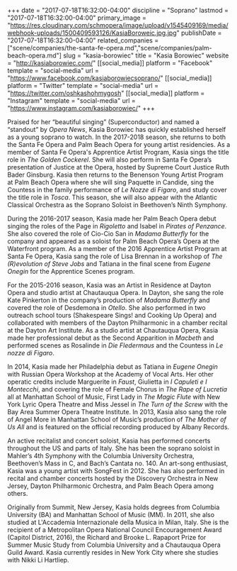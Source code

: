 +++
date = "2017-07-18T16:32:00-04:00"
discipline = "Soprano"
lastmod = "2017-07-18T16:32:00-04:00"
primary_image = "https://res.cloudinary.com/schmopera/image/upload/v1545409169/media/webhook-uploads/1500409593126/KasiaBoroweic.jpg.jpg"
publishDate = "2017-07-18T16:32:00-04:00"
related_companies = ["scene/companies/the-santa-fe-opera.md","scene/companies/palm-beach-opera.md"]
slug = "kasia-borowiec"
title = "Kasia Borowiec"
website = "http://kasiaborowiec.com/"
[[social_media]]
platform = "Facebook"
template = "social-media"
url = "https://www.facebook.com/kasiaborowiecsoprano/"
[[social_media]]
platform = "Twitter"
template = "social-media"
url = "https://twitter.com/oshkashohmygosh"
[[social_media]]
platform = "Instagram"
template = "social-media"
url = "https://www.instagram.com/kasiaborowiec/"
+++

Praised for her “beautiful singing” (Superconductor) and named a “standout” by *Opera News*, Kasia Borowiec has quickly established herself as a young soprano to watch. In the 2017-2018 season, she returns to both the Santa Fe Opera and Palm Beach Opera for young artist residencies. As a member of Santa Fe Opera's Apprentice Artist Program, Kasia sings the title role in *The Golden Cockerel*.   She will also perform in Santa Fe Opera’s presentation of Justice at the Opera, hosted by Supreme Court Justice Ruth Bader Ginsburg. Kasia then returns to the Benenson Young Artist Program at Palm Beach Opera where she will sing Paquette in Candide, sing the Countess in the family performance of *Le Nozze di Figaro*, and study cover the title role in *Tosca*.  This season, she will also appear with the Atlantic Classical Orchestra as the Soprano Soloist in Beethoven’s Ninth Symphony.

During the 2016-2017 season, Kasia made her Palm Beach Opera debut singing the roles of the Page in *Rigoletto* and Isabel in *Pirates of Penzance*.  She also covered the role of Cio-Cio San in *Madama Butterfly* for the company and appeared as a soloist for Palm Beach Opera’s Opera at the Waterfront program.  As a member of the 2016 Apprentice Artist Program at Santa Fe Opera, Kasia sang the role of Lisa Brennan in a workshop of *The (R)evolution of Steve Jobs* and Tatiana in the final scene from *Eugene Onegin* for the Apprentice Scenes program.

For the 2015-2016 season, Kasia was an Artist in Residence at Dayton Opera and studio artist at Chautauqua Opera. In Dayton, she sang the role Kate Pinkerton in the company’s production of *Madama Butterfly* and covered the role of Desdemona in *Otello*.  She also performed in two outreach school tours (Shakespeare Sings! and Cooking Up Opera) and collaborated with members of the Dayton Philharmonic in a chamber recital at the Dayton Art Institute. As a studio artist at Chautauqua Opera, Kasia made her professional debut as the Second Apparition in *Macbeth* and performed scenes as Rosalinde in *Die Fledermaus* and the Countess in *Le nozze di Figaro*.  

In 2014, Kasia made her Philadelphia debut as Tatiana in *Eugene Onegin* with Russian Opera Workshop at the Academy of Vocal Arts.  Her other operatic credits include Marguerite in *Faust*, Giulietta in *I Capuleti e I Montecchi*, and covering the role of Female Chorus in *The Rape of Lucretia* all at Manhattan School of Music, First Lady in *The Magic Flute* with New York Lyric Opera Theatre and Miss Jessel in *The Turn of the Screw* with the Bay Area Summer Opera Theatre Institute. In 2013, Kasia also sang the role of Angel More in Manhattan School of Music’s production of *The Mother of Us All* and is featured on  the official recording produced by Albany Records.

An active recitalist and concert soloist, Kasia has performed concerts throughout the US and parts of Italy.  She has been the soprano soloist in Mahler’s 4th Symphony with the Columbia University Orchestra, Beethoven’s Mass in C, and Bach’s Cantata no. 140.  An art-song enthusiast, Kasia was a young artist with SongFest in 2012.  She has also performed in recital and chamber concerts hosted by the Discovery Orchestra in New Jersey, Dayton Philharmonic Orchestra, and Palm Beach Opera among others.

Originally from Summit, New Jersey, Kasia holds degrees from Columbia University (BA) and Manhattan School of Music (MM). In 2011, she also studied at L'Accademia Internazionale della Musica in Milan, Italy.  She is the recipient of a Metropolitan Opera National Council Encouragement Award (Capitol District, 2016), the Richard and Brooke L. Rapaport Prize for Summer Music Study from Columbia University and a Chautauqua Opera Guild Award. Kasia currently resides in New York City where she studies with Nikki Li Hartliep.
